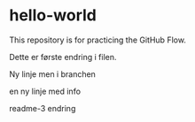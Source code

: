 # hello-world
This repository is for practicing the GitHub Flow.

Dette er første endring i filen. 


Ny linje men i branchen

en ny linje med info

readme-3 endring
